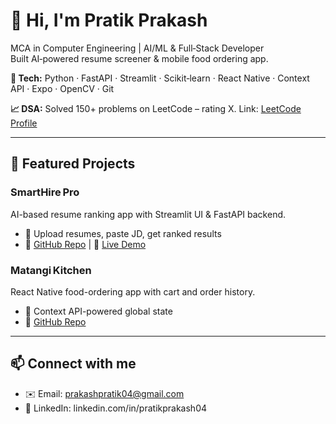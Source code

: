 # 👋 Hi, I'm Pratik Prakash

MCA in Computer Engineering | AI/ML & Full‑Stack Developer  
Built AI‑powered resume screener & mobile food ordering app.

**🔧 Tech:** Python · FastAPI · Streamlit · Scikit‑learn · React Native · Context API · Expo · OpenCV · Git  

**📈 DSA:** Solved 150+ problems on LeetCode – rating X. Link: [LeetCode Profile](https://leetcode.com/u/prakashpratik04)

---

## 🚀 Featured Projects

### SmartHire Pro  
AI-based resume ranking app with Streamlit UI & FastAPI backend.  
- 📁 Upload resumes, paste JD, get ranked results  
- 🔗 [GitHub Repo](link) | 🔗 [Live Demo](link)

### Matangi Kitchen  
React Native food-ordering app with cart and order history.  
- 🍛 Context API-powered global state  
- 🔗 [GitHub Repo](link)

---

## 📫 Connect with me

- ✉️ Email: prakashpratik04@gmail.com  
- 🔗 LinkedIn: linkedin.com/in/pratikprakash04  

